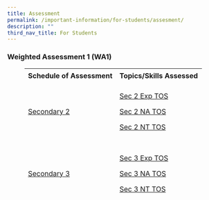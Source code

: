 ```yaml
---
title: Assessment
permalink: /important-information/for-students/assesment/
description: ""
third_nav_title: For Students
---
```

<!-- wp:tadv/classic-paragraph -->
<h3 class="wp-block-table is-style-stripes">Weighted Assessment 1 (WA1)</h3>
<!-- /wp:tadv/classic-paragraph -->

<!-- wp:tadv/classic-paragraph -->
<figure class="wp-block-table is-style-stripes">
<table style="width: 100%; height: 288px;">
<tbody>
<tr style="height: 36px;">
<td style="height: 36px; width: 51.5517%;"><strong>Schedule of Assessment</strong></td>
<td style="height: 36px; width: 48.2759%;"><strong>Topics/Skills Assessed</strong></td>
</tr>
<tr style="height: 101px;">
<td style="width: 51.5517%; height: 94px;">
<p><a href="https://drive.google.com/file/d/1UkNlD23-MlaapuVEPdzUOZgFAc6UUDf4/view?usp=share_link">Secondary 2</a></p>
</td>
<td style="width: 48.2759%; height: 94px;">
<p><a href="https://drive.google.com/file/d/1s1QVEvGqlPA39B7RXeG1eyu93jT1XJp7/view?usp=share_link">Sec 2 Exp TOS</a></p>
<p><a href="https://drive.google.com/file/d/1KFsT-QgysVNxeG_KiAGutZ7sHidoRZzh/view?usp=share_link">Sec 2 NA TOS</a></p>
<p><a href="https://drive.google.com/file/d/1Zpd1RIQTaAe_s4f6WpRgd4omF65GfCbk/view?usp=share_link">Sec 2 NT TOS</a></p>
</td>
</tr>
<tr style="height: 158px;">
<td style="width: 51.5517%; height: 158px;">
<p><a href="https://drive.google.com/file/d/1MREp5ZoUyEV6FMYczMpMcZRzKdocLUVF/view?usp=share_link">Secondary 3</a></p>
</td>
<td style="width: 48.2759%; height: 158px;">
<p><a href="https://drive.google.com/file/d/1qBjIFG6_h1ir9cM9lbGQ6wbpch3u8n7-/view?usp=share_link">Sec 3 Exp TOS</a></p>
<p><a href="https://drive.google.com/file/d/1T2NFWJG4M01wt8TCZQAVeLhCfCWcKhnF/view?usp=share_link">Sec 3 NA TOS</a></p>
<p><a href="https://drive.google.com/file/d/1m1hrfsLuEyEHTVz6RmwA58rQAwr9XMKY/view?usp=share_link">Sec 3 NT TOS</a></p>
</td>
</tr>
</tbody>
</table>
</figure>
<h3> </h3>
<figure class="wp-block-table is-style-stripes"></figure>
<!-- /wp:tadv/classic-paragraph -->